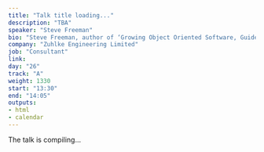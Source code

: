```yaml
---
title: "Talk title loading..."
description: "TBA"
speaker: "Steve Freeman"
bio: "Steve Freeman, author of ‘Growing Object Oriented Software, Guided by Tests’ (Addison-Wesley), was a pioneer of agile software development in the UK. He is currently a distinguished consultant with Zuhlke Engineering Limited."
company: "Zuhlke Engineering Limited"
job: "Consultant"
link:
day: "26"
track: "A"
weight: 1330
start: "13:30"
end: "14:05"
outputs:
- html
- calendar
---
```


The talk is compiling...